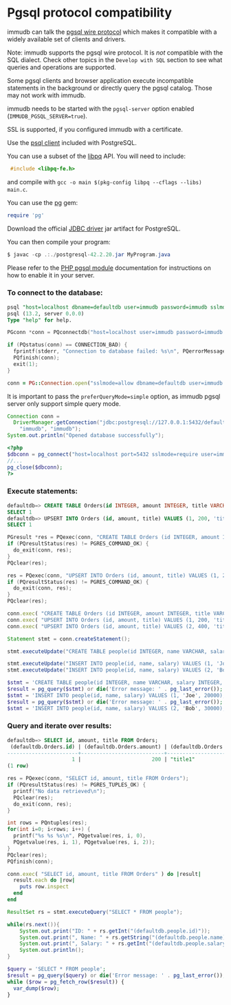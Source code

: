 # Pgsql protocol compatibility

immudb can talk the [pgsql wire protocol](https://www.postgresql.org/docs/9.3/protocol.html) which makes it compatible with a widely available set of clients and drivers.

Note: immudb supports the pgsql wire protocol. It is *not* compatible with the SQL dialect. Check other topics in the `Develop with SQL` section to see what queries and operations are supported.

Some pgsql clients and browser application execute incompatible statements in the background or directly query the pgsql catalog. Those may not work with immudb.

immudb needs to be started with the `pgsql-server` option enabled (`IMMUDB_PGSQL_SERVER=true`).

SSL is supported, if you configured immudb with a certificate.

<Tabs groupId="languages">

<TabItem value="cli" label="CLI">

Use the [psql client](https://www.postgresql.org/docs/13/app-psql.html) included with PostgreSQL.

</TabItem>

<TabItem value="c" label="C">

You can use a subset of the [libpq](https://www.postgresql.org/docs/9.5/libpq.html) API. You will need to include:

```C
 #include <libpq-fe.h>
```

and compile with `gcc -o main $(pkg-config libpq --cflags --libs) main.c`.

</TabItem>

<TabItem value="ruby" label="Ruby">

You can use the [pg](https://rubygems.org/gems/pg) gem:

```ruby
require 'pg'
```
</TabItem>

<TabItem value="java" label="Java">

Download the official [JDBC driver](https://jdbc.postgresql.org/) jar artifact for PostgreSQL.

You can then compile your program:

```java
$ javac -cp .:./postgresql-42.2.20.jar MyProgram.java
```
</TabItem>


<TabItem value="php" label="PHP">

Please refer to the [PHP pgsql module](https://www.php.net/manual/en/book.pgsql.php) documentation for instructions on how to enable it in your server.

</TabItem>

</Tabs>

### To connect to the database:

<Tabs groupId="languages">

<TabItem value="cli" label="CLI">

```sql
psql "host=localhost dbname=defaultdb user=immudb password=immudb sslmode=disable"
psql (13.2, server 0.0.0)
Type "help" for help.
```
</TabItem>

<TabItem value="c" label="C">

```C
PGconn *conn = PQconnectdb("host=localhost user=immudb password=immudb dbname=defaultdb sslmode=disable");

if (PQstatus(conn) == CONNECTION_BAD) {
  fprintf(stderr, "Connection to database failed: %s\n", PQerrorMessage(conn));
  PQfinish(conn);
  exit(1);
}
```

</TabItem>

<TabItem value="ruby" label="Ruby">

```ruby
conn = PG::Connection.open("sslmode=allow dbname=defaultdb user=immudb password=immudb host=127.0.0.1 port=5432")
```
</TabItem>

<TabItem value="java" label="Java">

It is important to pass the `preferQueryMode=simple` option, as immudb pgsql server only support simple query mode.

```java
Connection conn = 
  DriverManager.getConnection("jdbc:postgresql://127.0.0.1:5432/defaultdb?sslmode=allow&preferQueryMode=simple",
    "immudb", "immudb");
System.out.println("Opened database successfully");
```
</TabItem>

<TabItem value="php" label="PHP">

```php
<?php
$dbconn = pg_connect("host=localhost port=5432 sslmode=require user=immudb dbname=defaultdb password=immudb");
//...
pg_close($dbconn);
?>
```

</TabItem>

</Tabs>

### Execute statements:

<Tabs groupId="languages">

<TabItem value="cli" label="CLI">

```sql
defaultdb=> CREATE TABLE Orders(id INTEGER, amount INTEGER, title VARCHAR, PRIMARY KEY id);
SELECT 1
defaultdb=> UPSERT INTO Orders (id, amount, title) VALUES (1, 200, 'title1');
SELECT 1
```
</TabItem>


<TabItem value="c" label="C">

```C
PGresult *res = PQexec(conn, "CREATE TABLE Orders (id INTEGER, amount INTEGER, title VARCHAR, PRIMARY KEY id)");
if (PQresultStatus(res) != PGRES_COMMAND_OK) {
  do_exit(conn, res);
}
PQclear(res);

res = PQexec(conn, "UPSERT INTO Orders (id, amount, title) VALUES (1, 200, 'title 1')");
if (PQresultStatus(res) != PGRES_COMMAND_OK) {
  do_exit(conn, res);
}
PQclear(res);
```

</TabItem>


<TabItem value="ruby" label="Ruby">

```ruby
conn.exec( "CREATE TABLE Orders (id INTEGER, amount INTEGER, title VARCHAR, PRIMARY KEY id)" )
conn.exec( "UPSERT INTO Orders (id, amount, title) VALUES (1, 200, 'title 1')" )
conn.exec( "UPSERT INTO Orders (id, amount, title) VALUES (2, 400, 'title 2')" )
```

</TabItem>


<TabItem value="java" label="Java">

```java
Statement stmt = conn.createStatement();

stmt.executeUpdate("CREATE TABLE people(id INTEGER, name VARCHAR, salary INTEGER, PRIMARY KEY id);");

stmt.executeUpdate("INSERT INTO people(id, name, salary) VALUES (1, 'Joe', 20000);");
stmt.executeUpdate("INSERT INTO people(id, name, salary) VALUES (2, 'Bob', 30000);");
```

</TabItem>


<TabItem value="php" label="PHP">

```php
$stmt = 'CREATE TABLE people(id INTEGER, name VARCHAR, salary INTEGER, PRIMARY KEY id);';
$result = pg_query($stmt) or die('Error message: ' . pg_last_error());
$stmt = 'INSERT INTO people(id, name, salary) VALUES (1, 'Joe', 20000);';
$result = pg_query($stmt) or die('Error message: ' . pg_last_error());
$stmt = 'INSERT INTO people(id, name, salary) VALUES (2, 'Bob', 30000);';
```

</TabItem>

</Tabs>


### Query and iterate over results:

<Tabs groupId="languages">

<TabItem value="cli" label="CLI">

```sql
defaultdb=> SELECT id, amount, title FROM Orders;
 (defaultdb.Orders.id) | (defaultdb.Orders.amount) | (defaultdb.Orders.title)
-----------------------+---------------------------+--------------------------
                     1 |                       200 | "title1"
(1 row)
```

</TabItem>


<TabItem value="c" label="C">

```C
res = PQexec(conn, "SELECT id, amount, title FROM Orders");
if (PQresultStatus(res) != PGRES_TUPLES_OK) {
  printf("No data retrieved\n");
  PQclear(res);
  do_exit(conn, res);
}

int rows = PQntuples(res);
for(int i=0; i<rows; i++) {
  printf("%s %s %s\n", PQgetvalue(res, i, 0),
  PQgetvalue(res, i, 1), PQgetvalue(res, i, 2));
}
PQclear(res);
PQfinish(conn);
```

</TabItem>


<TabItem value="ruby" label="Ruby">

```ruby
conn.exec( "SELECT id, amount, title FROM Orders" ) do |result|
  result.each do |row|
    puts row.inspect
  end
end
```

</TabItem>


<TabItem value="java" label="Java">

```java
ResultSet rs = stmt.executeQuery("SELECT * FROM people");

while(rs.next()){
    System.out.print("ID: " + rs.getInt("(defaultdb.people.id)"));
    System.out.print(", Name: " + rs.getString("(defaultdb.people.name)"));
    System.out.print(", Salary: " + rs.getInt("(defaultdb.people.salary)"));
    System.out.println();
}
```
</TabItem>


<TabItem value="php" label="PHP">

```php
$query = 'SELECT * FROM people';
$result = pg_query($query) or die('Error message: ' . pg_last_error());
while ($row = pg_fetch_row($result)) {
  var_dump($row);  
}
```
</TabItem>

</Tabs>
